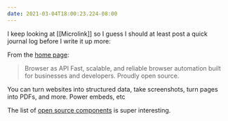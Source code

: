 ```yaml
---
date: 2021-03-04T18:00:23.224-08:00
---
```

I keep looking at [[Microlink]] so I guess I should at least post a quick journal log before I write it up more:

From the [home page](https://microlink.io/):
> Browser as API
> Fast, scalable, and reliable browser automation built for businesses and developers. Proudly open source.

You can turn websites into structured data, take screenshots, turn pages into PDFs, and more. Power embeds, etc 

The list of [open source components](https://microlink.io/oss) is super interesting. 


